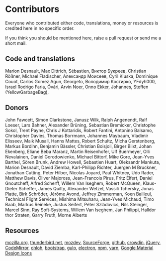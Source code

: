 # Contributors
Everyone who contributed either code, translations, money or resources is credited
here in no specific order.

If you think you should be mentioned here, raise a pull request or send me a short mail.

## Code and translations
Marion Desnault, Max Dittrich, Sébastien, Виктор Букреев, Christian Rößner,
Michael Fladischer, Александр Моисеев, Cyril Kluska, Dominique Couot,
Carlos Gomez Agun, Georgeto, Володимир Костирко, YFdyh000, Israel Rodrigo Faria, Óvári,
Arvin Noer, Onno Ekker, Johannes, Steffen (YellowGarbageBag),


## Donors
John Fawcett, Simon Clarkstone, Janusz Wilk, Ralph Angenendt, Ralf Loeser,
Lars Bahner, Alexander Brüning, Sebastian Bremicker, Christophe Sokol, Trent Payne,
Chris J Kottaridis, Robert Fantini, Antonino Balsamo, Christopher Davies,
Thomas Borrmann, Johannes Maybaum, Vladimir Elisseev, Maik Musall, Hanns Mattes,
Robert Schultz, Micha Gerstenberg, Markus Bordihn, Benjamin Bässler, Christian Boisjoli,
Birger Blixt, Johan Ekenberg, Eliane Beba Maranz, Martin Reisenhofer, Ulf Buermeyer,
Olli Nevalainen, Daniel Gorodowienko, Michael Bittorf, Mike Gore, Jean-Yves Barthel,
Sören Brunk, Andrew Howell, Sebastien Huart, Oleksandr Mankuta, Marion Desnault, David Ziemba,
Karl-Philipp Richter, Juergen M Bruckner, Jonathan Cutting, Peter Hilber, Nicolas Joyard,
Paul Whitney, Udo Rader, Matthew Davis, Oliver Majoross, Jean-Francois Pirus, Fritz Elfert,
Daniel Gnoutcheff, Alfred Scherff, Willem Van Iseghem, Robert McQueen, Klaus-Dieter Scheffer,
James Quilty,	Alexander Wetzel, Vassili Tchersky, Jonas Platte, Birk Schröder, Jérôme Avond,
Jeffrey Zimmerman, Koen Bailleul, Technical Flight Services, Mishima Mitsuharu, Jean-Yves Michaud,
Timo Baab, Markus Reineke, Justus Seifert, Péter Szládovics, Nils Steinger, Marcel Sinn,
Ray Soft-Systems, Willem Van Iseghem, Jan Philippi, Halldor thor Straten, Garry Fruth,
Morne Alberts

## Resources
[mozilla.org](https://www.mozilla.org),
[thunderbird.net](https://www.thunderbird.net),
[mozdev](http://www.mozdev.org),
[SourceForge](http://sf.net),
[github](https://www.github.com),
[crowdin](https://crowdin.net),
[jQuery](https://www.jquery.com),
[CodeMirror](http://www.codemirror.net),
[ohloh](http://www.ohloh.net),
[bootstrap](https://getbootstrap.com/),
[gulp](https://gulpjs.com/),
[electron](https://electronjs.org/),
[npm](https://www.npmjs.com/),
[yarn](https://yarnpkg.com/),
[Google Material Design Icons](https://material.io/tools/icons/)
